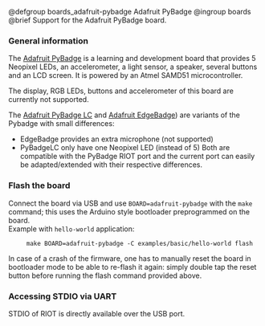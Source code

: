 @defgroup    boards_adafruit-pybadge Adafruit PyBadge
@ingroup     boards
@brief       Support for the Adafruit PyBadge board.

### General information

The [Adafruit PyBadge](https://www.adafruit.com/product/4200) is a
learning and development board that provides 5 Neopixel LEDs, an accelerometer,
a light sensor, a speaker, several buttons and an LCD screen.
It is powered by an Atmel SAMD51 microcontroller.

The display, RGB LEDs, buttons and accelerometer of this board are currently not supported.

The [Adafruit PyBadge LC](https://www.adafruit.com/product/3939) and
[Adafruit EdgeBadge](https://www.adafruit.com/product/4400)) are
variants of the Pybadge with small differences:
- EdgeBadge provides an extra microphone (not supported)
- PyBadgeLC only have one Neopixel LED (instead of 5)
Both are compatible with the PyBadge RIOT port and the current port can easily
be adapted/extended with their respective differences.

### Flash the board

Connect the board via USB and use `BOARD=adafruit-pybadge` with the `make` command;
this uses the Arduino style bootloader preprogrammed on the board.<br/>
Example with `hello-world` application:
```
     make BOARD=adafruit-pybadge -C examples/basic/hello-world flash
```

In case of a crash of the firmware, one has to manually reset the board in
bootloader mode to be able to re-flash it again: simply double tap the reset
button before running the flash command provided above.

### Accessing STDIO via UART

STDIO of RIOT is directly available over the USB port.
